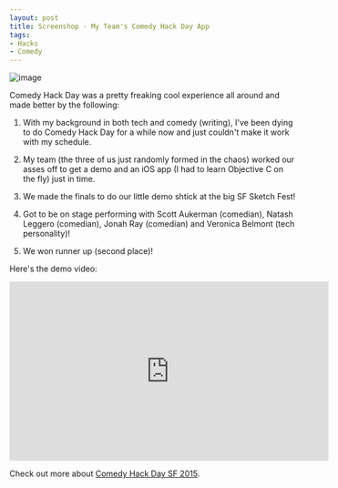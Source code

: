 ```yaml
---
layout: post
title: Screenshop - My Team's Comedy Hack Day App
tags:
- Hacks
- Comedy
---
```


![image](/public/images/CHD_007-judge_party-crop.gif "Comedy Hack Day SF 2015")

Comedy Hack Day was a pretty freaking cool experience all around and made better by the following:

1. With my background in both tech and comedy (writing), I've been dying to do Comedy Hack Day for a while now and just couldn't make it work with my schedule.

2. My team (the three of us just randomly formed in the chaos) worked our asses off to get a demo and an iOS app (I had to learn Objective C on the fly) just in time.

3. We made the finals to do our little demo shtick at the big SF Sketch Fest!

4. Got to be on stage performing with Scott Aukerman (comedian), Natash Leggero (comedian), Jonah Ray (comedian) and Veronica Belmont (tech personality)!

5. We won runner up (second place)!

Here's the demo video:

<iframe width="560" height="315" src="https://www.youtube.com/embed/VQQIodnt53g?rel=0" frameborder="0" allowfullscreen></iframe>

Check out more about [Comedy Hack Day SF 2015](http://www.comedyhackday.org/sf-2015).